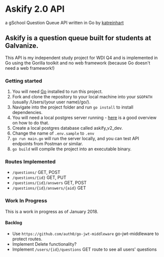 # Askify 2.0 API 
a gSchool Question Queue API
written in Go by [katreinhart](kat.reinhart@gmail.com)

## Askify is a question queue built for students at Galvanize.  
This API is my independent study project for WDI Q4 and is implemented in Go using the Gorilla toolkit and no web framework (because Go doesn't need a web framework!)

### Getting started
1. You will need [Go](http://golang.org) installed to run this project. 
1. Fork and clone the repository to your local machine into your ```$GOPATH``` (usually /Users/(your user name)/go/).
1. Navigate into the project folder and run ```go install``` to install dependencies. 
1. You will need a local postgres server running - [here](https://launchschool.com/blog/how-to-install-postgresql-on-a-mac) is a good overview on how to do that.
1. Create a local postgres database called askify_v2_dev. 
1. Change the name of ```.env.sample``` to ```.env```
1. ```go run main.go``` will run the server locally, and you can test API endpoints from Postman or similar. 
1. ```go build``` will compile the project into an executable binary. 

### Routes Implemented 
* ```/questions/``` GET, POST
* ```/questions/{id}``` GET, PUT
* ```/questions/{id}/answers``` GET, POST
* ```/questions/{id}/answers/{aid}``` GET

### Work In Progress
This is a work in progress as of January 2018. 

#### Backlog
* Use ```https://github.com/auth0/go-jwt-middleware``` go-jwt-middleware to protect routes. 
* Implement Delete functionality? 
* Implement ```/users/{id}/questions``` GET route to see all users' questions

